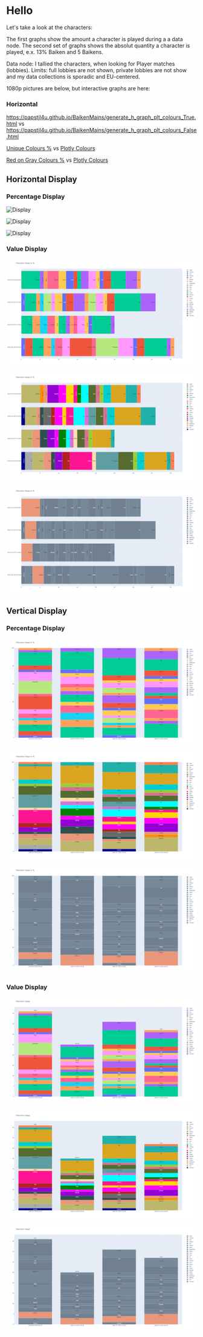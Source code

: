 # **Hello**

Let's take a look at the characters:

The first graphs show the amount a character is played during a a data node. The second set of graphs shows the absolut quantity a character is played, e.x. 13% Baiken and 5 Baikens.

Data node: I tallied the characters, when looking for Player matches (lobbies). Limits: full lobbies are not shown, private lobbies are not show and my data collections is sporadic and EU-centered.

1080p pictures are below, but interactive graphs are here:

### Horizontal

https://papstjl4u.github.io/BaikenMains/generate_h_graph_plt_colours_True.html vs https://papstjl4u.github.io/BaikenMains/generate_h_graph_plt_colours_False.html


[Unique Colours %](https://papstjl4u.github.io/BaikenMains/generate_h_graph_unique_colours_True.html) vs [Plotly Colours](https://papstjl4u.github.io/BaikenMains/generate_h_graph_unique_colours_False.html)


[Red on Gray Colours %](https://papstjl4u.github.io/BaikenMains/generate_h_graph_red_on_gray_True.html) vs [Plotly Colours](https://papstjl4u.github.io/BaikenMains/generate_h_graph_red_on_gray_colours_False.html)

## Horizontal Display


### Percentage Display

![Display](https://papstjl4u.github.io/BaikenMains/generate_h_graph_plt_colours_True.png)

![Display](https://papstjl4u.github.io/BaikenMains/generate_h_graph_unique_colours_True.png)

![Display](https://papstjl4u.github.io/BaikenMains/generate_h_graph_red_on_gray_True.png)

### Value Display

![Display](https://github.com/PapstJL4U/BaikenMains/blob/master/docs/generate_h_graph_plt_colours_False.png)

![Display](https://github.com/PapstJL4U/BaikenMains/blob/master/docs/generate_h_graph_unique_colours_False.png)

![Display](https://github.com/PapstJL4U/BaikenMains/blob/master/docs/generate_h_graph_red_on_gray_False.png)


## Vertical Display

### Percentage Display

![Display](https://github.com/PapstJL4U/BaikenMains/blob/master/docs/generate_v_graph_plt_colours_True.png)

![Display](https://github.com/PapstJL4U/BaikenMains/blob/master/docs/generate_v_graph_unique_colours_True.png)

![Display](https://github.com/PapstJL4U/BaikenMains/blob/master/docs/generate_v_graph_red_on_gray_True.png)

### Value Display

![Display](https://github.com/PapstJL4U/BaikenMains/blob/master/docs/generate_v_graph_plt_colours_False.png)

![Display](https://github.com/PapstJL4U/BaikenMains/blob/master/docs/generate_v_graph_unique_colours_False.png)

![Display](https://github.com/PapstJL4U/BaikenMains/blob/master/docs/generate_v_graph_red_on_gray_False.png)
